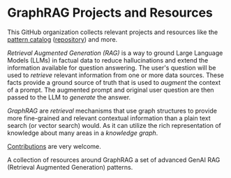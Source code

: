 # GraphRAG Projects and Resources

This GitHub organization collects relevant projects and resources like the [pattern catalog](https://graphr.ag) ([repository](https://github.com/graphrag/graphrag.github.io/tree/main/src/content/docs/reference)) and more.

*Retrieval Augmented Generation (RAG)* is a way to ground Large Language Models (LLMs) in factual data to reduce hallucinations and extend the information available for question answering.
The user's question will be used to _retrieve_ relevant information from one or more data sources.
These facts provide a ground source of truth that is used to _augment_ the context of a prompt. The augmented prompt and original user question are then passed to the LLM to _generate_ the answer.

*GraphRAG* are _retrieval_ mechanisms that use graph structures to provide more fine-grained and relevant contextual information than a plain text search (or vector search) would. As it can utilize the rich representation of knowledge about many areas in a *knowledge graph*.


[Contributions](https://github.com/graphrag/graphrag.github.io/blob/main/CONTRIBUTING.md) are very welcome.

A collection of resources around GraphRAG a set of advanced GenAI RAG (Retrieval Augmented Generation) patterns.
